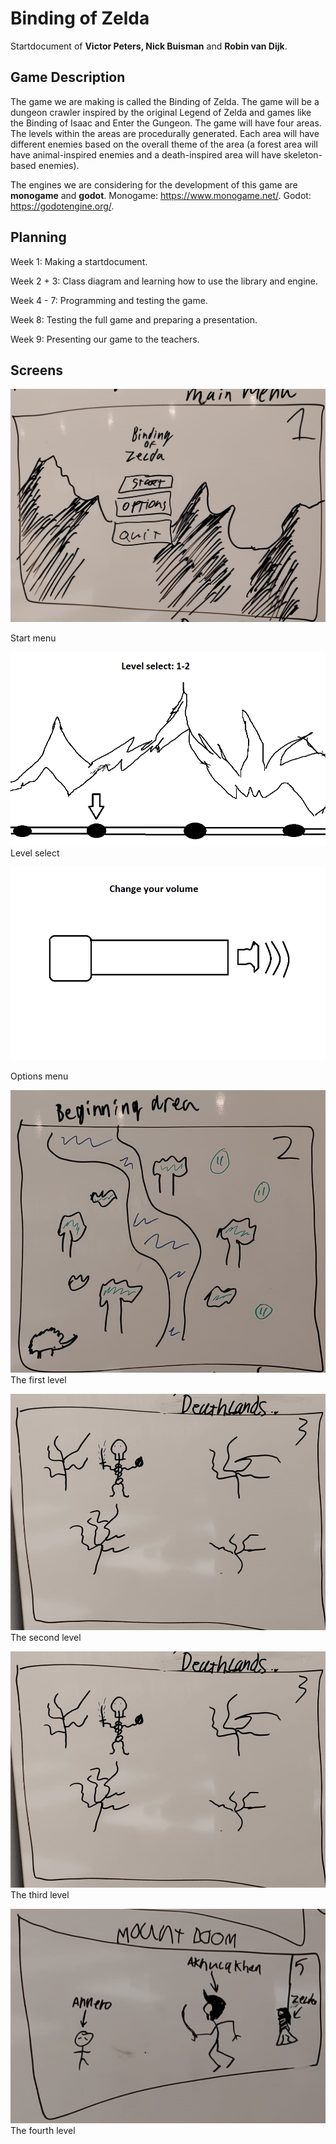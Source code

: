 # Binding of Zelda

Startdocument of **Victor Peters, Nick Buisman** and **Robin van Dijk**.

## Game Description

The game we are making is called the Binding of Zelda. The game will be a dungeon crawler inspired by the original Legend of Zelda and games like the Binding of Isaac and Enter the Gungeon. The game will have four areas. The levels within the areas are procedurally generated. Each area will have different enemies based on the overall theme of the area (a forest area will have animal-inspired enemies and a death-inspired area will have skeleton-based enemies).

The engines we are considering for the development of this game are **monogame** and **godot**.
Monogame: https://www.monogame.net/.
Godot: https://godotengine.org/.

## Planning

Week 1: Making a startdocument.

Week 2 + 3: Class diagram and learning how to use the library and engine.

Week 4 - 7: Programming and testing the game.

Week 8: Testing the full game and preparing a presentation.

Week 9: Presenting our game to the teachers.

## Screens

![mainmenu](screens\mainmenu.jpeg)

Start menu

![LevelSelect](screens\LevelSelect.png)
Level select

![optionsmenu](screens\optionsmenu.png)

Options menu

![beginningarea](screens\beginningarea.jpeg)
The first level

![deathlands](screens\deathlands.jpeg)
The second level

![deathlands](screens\deathlands.jpeg)
The third level

![mountdoom](screens\mountdoom.jpeg)
The fourth level
